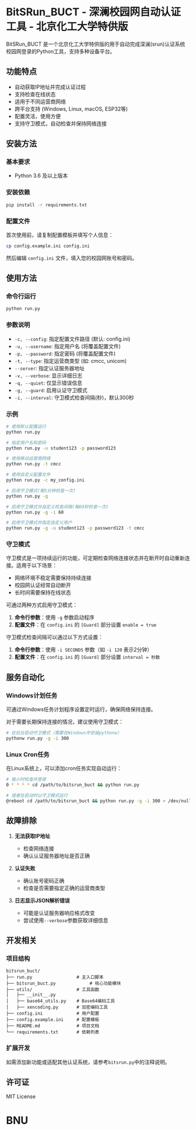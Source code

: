 # BitSRun_BUCT - 深澜校园网自动认证工具 - 北京化工大学特供版

BitSRun_BUCT 是一个北京化工大学特供版的用于自动完成深澜(srun)认证系统校园网登录的Python工具，支持多种设备平台。

## 功能特点

- 自动获取IP地址并完成认证过程
- 支持检查在线状态
- 适用于不同运营商网络
- 跨平台支持 (Windows, Linux, macOS, ESP32等)
- 配置灵活，使用方便
- 支持守卫模式，自动检查并保持网络连接

## 安装方法

### 基本要求
- Python 3.6 及以上版本

### 安装依赖
```bash
pip install -r requirements.txt
```

### 配置文件
首次使用前，请复制配置模板并填写个人信息：

```bash
cp config.example.ini config.ini
```

然后编辑 `config.ini` 文件，填入您的校园网账号和密码。

## 使用方法

### 命令行运行
```bash
python run.py
```

### 参数说明
- `-c, --config`: 指定配置文件路径 (默认: config.ini)
- `-u, --username`: 指定用户名 (将覆盖配置文件)
- `-p, --password`: 指定密码 (将覆盖配置文件)
- `-t, --type`: 指定运营商类型 (如: cmcc, unicom)
- `--server`: 指定认证服务器地址
- `-v, --verbose`: 显示详细日志
- `-q, --quiet`: 仅显示错误信息
- `-g, --guard`: 启用认证守卫模式
- `-i, --interval`: 守卫模式检查间隔(秒)，默认300秒

### 示例
```bash
# 使用默认配置运行
python run.py

# 指定用户名和密码
python run.py -u student123 -p password123

# 使用移动运营商网络
python run.py -t cmcc

# 使用自定义配置文件
python run.py -c my_config.ini

# 启用守卫模式(每5分钟检查一次)
python run.py -g

# 启用守卫模式并自定义检查间隔(每60秒检查一次)
python run.py -g -i 60

# 启用守卫模式并指定自定义用户
python run.py -g -u student123 -p password123 -t cmcc
```

### 守卫模式

守卫模式是一项持续运行的功能，可定期检查网络连接状态并在断开时自动重新连接。适用于以下场景：

- 网络环境不稳定需要保持持续连接
- 校园网认证经常自动断开
- 长时间需要保持在线状态

可通过两种方式启用守卫模式：

1. **命令行参数**：使用 `-g` 参数启动程序
2. **配置文件**：在 `config.ini` 的 `[Guard]` 部分设置 `enable = true`

守卫模式检查间隔可以通过以下方式设置：

1. **命令行参数**：使用 `-i SECONDS` 参数（如 `-i 120` 表示2分钟）
2. **配置文件**：在 `config.ini` 的 `[Guard]` 部分设置 `interval = 秒数`

## 服务自动化

### Windows计划任务
可通过Windows任务计划程序设置定时运行，确保网络保持连接。

对于需要长期保持连接的情况，建议使用守卫模式：
```bash
# 在后台启动守卫模式（需要在Windows中安装pythonw）
pythonw run.py -g -i 300
```

### Linux Cron任务
在Linux系统上，可以添加cron任务实现自动运行：

```bash
# 每小时检查并登录
0 * * * * cd /path/to/bitsrun_buct && python run.py

# 或者在启动时以守卫模式运行
@reboot cd /path/to/bitsrun_buct && python run.py -g -i 300 > /dev/null 2>&1
```

## 故障排除

1. **无法获取IP地址**
   - 检查网络连接
   - 确认认证服务器地址是否正确

2. **认证失败**
   - 确认账号密码正确
   - 检查是否需要指定正确的运营商类型

3. **日志显示JSON解析错误**
   - 可能是认证服务器响应格式改变
   - 尝试使用`--verbose`参数获取详细信息

## 开发相关

### 项目结构
```
bitsrun_buct/
├── run.py                 # 主入口脚本
├── bitsrun_buct.py             # 核心功能模块
├── utils/                 # 工具函数
│   ├── __init__.py
│   ├── base64_utils.py    # Base64编码工具
│   ├── xencoding.py       # 加密编码工具
├── config.ini             # 用户配置
├── config.example.ini     # 配置模板
├── README.md              # 项目文档
└── requirements.txt       # 依赖列表
```

### 扩展开发
如需添加新功能或适配其他认证系统，请参考`bitsrun.py`中的注释说明。

## 许可证

MIT License

# BNU
